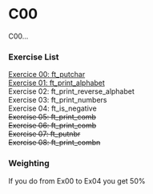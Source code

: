 # C00
C00...
<br />
### Exercise List
[Exercice 00: ft_putchar](https://github.com/kaiaydan/42_Piscine_2024/blob/main/Exercises/C00-Ex00-ft_putchar.c)<br />
[Exercise 01: ft_print_alphabet](https://github.com/kaiaydan/42_Piscine_2024/blob/main/Exercises/C00-Ex01-ft_print_alphabet.c)<br />
Exercise 02: ft_print_reverse_alphabet<br />
Exercise 03: ft_print_numbers<br />
Exercise 04: ft_is_negative<br />
~~Exercise 05: ft_print_comb~~<br />
~~Exercise 06: ft_print_comb~~<br />
~~Exercise 07: ft_putnbr~~<br />
~~Exercise 08: ft_print_combn~~<br />

### Weighting
If you do from Ex00 to Ex04 you get 50%
